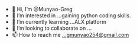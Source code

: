 - 👋 Hi, I’m @Munyao-Greg
- 👀 I’m interested in ...gaining python coding skills.
- 🌱 I’m currently learning ...ALX platform 
- 💞️ I’m looking to collaborate on ...
- 📫 How to reach me ...gmunyao254@gmail.com

<!---
Munyao-Greg/Munyao-Greg is a ✨ special ✨ repository because its `README.md` (this file) appears on your GitHub profile.
You can click the Preview link to take a look at your changes.
--->
